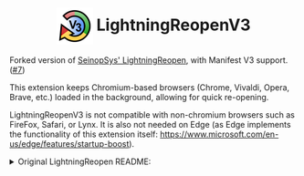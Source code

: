 <h1 style="text-align: center;"><img align="center" width="64" height="64" src="extension/logo256.png"> LightningReopenV3</h1>

Forked version of [SeinopSys' LightningReopen](https://github.com/SeinopSys/LightningReopen), with Manifest V3 support. ([#7](https://github.com/SeinopSys/LightningReopen/issues/7))

This extension keeps Chromium-based browsers (Chrome, Vivaldi, Opera, Brave, etc.) loaded in the background, allowing for quick re-opening.

LightningReopenV3 is not compatible with non-chromium browsers such as FireFox, Safari, or Lynx. It is also not needed on Edge (as Edge implements the functionality of this extension itself: https://www.microsoft.com/en-us/edge/features/startup-boost).

<details>
  <summary>Original LightningReopen README:</summary>


<h1><img src="screenshots/logo64.png" width="32"> Lightning Reopen for Chrome</h1>

Do you have a million extensions installed that take absolutely ages to load when you open a new Chrome window, causing freezes and stuttering? Do you want to get notifications from your browser extensions without having to keep a Chrome window open and cluttering your taskbar? Do you have more RAM than you know what to do with?

If you answered yes to at least one of the questions above then this extension is for you! After installing, Chrome will sit in your notification area and remain open in the background, which means that when you open a new Chrome window all your extensions will not need to re-initialize themselves resulting in a lot faster startup and next to no lag.

For the longest time I've been just installing <a href="https://chrome.google.com/webstore/detail/dropbox-for-gmail/dpdmhfocilnekecfjgimjdeckachfbec?hl=en">Dropbox for Gmail</a> on all my machines to get this effect, but taking a look at what permissions it has made me realize that maybe I should not be doing that. I decided to make my own background extension with <s>blackjack and hookers</s> no permissions, no cryptominers and no API calls "phoning home".

That's right, this extension literally has no way to access any of your personal data anywhere while you're browsing, its only purpose is to let you keep Chrome in the background. Even if at any point the extension were to be compromised you would be prompted for any extra permissions, which you should never agree to. You have my word that this extension will **never** be sold to any shady extension marketing company looking to inject ads and/or trackers into every page you visit. If you are interested in seeing how many people did not read this paragraph, feel free to check out [issue #4](https://github.com/SeinopSys/LightningReopen/issues/4) where I share screenshots of e-mails from people and organizations attempting to buy the extension off me.

<p align="center"><a href="https://chrome.google.com/webstore/detail/ahphokgmcecbjeipkfkamcdmemghkaph/"><img src="https://developer.chrome.com/webstore/images/ChromeWebStore_BadgeWBorder_v2_340x96.png" alt="Download Lightning Reopen from the Chrome Web Store"></a></p>

<p align="center"><a href="https://chrome.google.com/webstore/detail/ahphokgmcecbjeipkfkamcdmemghkaph/"><img alt="Download YTMySubs from the Chrome Web Store" src="https://img.shields.io/chrome-web-store/v/ahphokgmcecbjeipkfkamcdmemghkaph"></a></p>

</details>